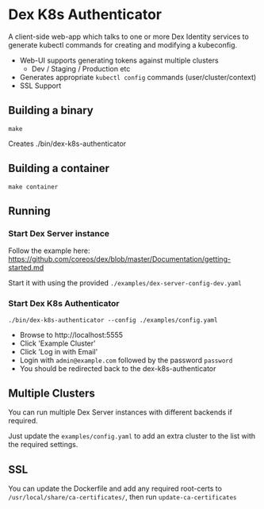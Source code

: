 # Dex K8s Authenticator

A client-side web-app which talks to one or more Dex Identity services to generate kubectl commands for creating and modifying a kubeconfig.

* Web-UI supports generating tokens against multiple clusters
    * Dev / Staging / Production etc
* Generates appropriate `kubectl config` commands (user/cluster/context)
* SSL Support

## Building a binary

    make 
    
Creates ./bin/dex-k8s-authenticator

## Building a container

    make container

## Running 

### Start Dex Server instance

Follow the example here:
https://github.com/coreos/dex/blob/master/Documentation/getting-started.md

Start it with using the provided `./examples/dex-server-config-dev.yaml`

### Start Dex K8s Authenticator

    ./bin/dex-k8s-authenticator --config ./examples/config.yaml

* Browse to http://localhost:5555
* Click 'Example Cluster'
* Click 'Log in with Email'
* Login with `admin@example.com` followed by the password `password`
* You should be redirected back to the dex-k8s-authenticator

## Multiple Clusters

You can run multiple Dex Server instances with different backends if required.

Just update the `examples/config.yaml` to add an extra cluster to the list with the 
required settings.

## SSL

You can update the Dockerfile and add any required root-certs to `/usr/local/share/ca-certificates/`, then run `update-ca-certificates`

